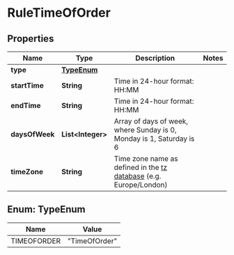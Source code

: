 

# RuleTimeOfOrder

## Properties

Name | Type | Description | Notes
------------ | ------------- | ------------- | -------------
**type** | [**TypeEnum**](#TypeEnum) |  | 
**startTime** | **String** | Time in 24-hour format: HH:MM | 
**endTime** | **String** | Time in 24-hour format: HH:MM | 
**daysOfWeek** | **List&lt;Integer&gt;** | Array of days of week, where Sunday is 0, Monday is 1, Saturday is 6 | 
**timeZone** | **String** | Time zone name as defined in the [tz database](http://www.iana.org/time-zones) (e.g. Europe/London) | 



## Enum: TypeEnum

Name | Value
---- | -----
TIMEOFORDER | &quot;TimeOfOrder&quot;



